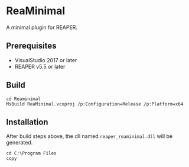 # ReaMinimal

A minimal plugin for REAPER.

## Prerequisites

- VisualStudio 2017 or later
- REAPER v5.5 or later

## Build

```console
cd Reaminimal
MsBuild ReaMinimal.vcxproj /p:Configuration=Release /p:Platform=x64
```

## Installation

After build steps above, the dll named `reaper_reaminimal.dll` will be generated.

```console
cd C:\Program Files
copy 
```
